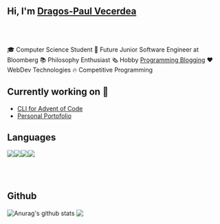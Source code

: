 ## Hi, I'm [Dragos-Paul Vecerdea](https://dragosvecerdea.github.io) 
<div style="display:inline-block;">
<a href="https://www.linkedin.com/in/dragos-paul-vecerdea/"><img height=15 src="https://img.shields.io/badge/linkedin%20-%230077B5.svg?&style=for-the-badge&logo=linkedin&logoColor=white"/></a>
<a href="https://twitter.com/VecerdeaPaul">  <img height=15 src="https://img.shields.io/badge/TWITTER%20-%231DA1F2.svg?&style=for-the-badge&logo=Twitter&logoColor=white"></a>
 </div>

</br>
</br>

🎓 Computer Science Student
👔 Future Junior Software Engineer at Bloomberg
📚 Philosophy Enthusiast
🗞️ Hobby [Programming Blogging](https://dvecerdea.medium.com/)
❤️  WebDev Technologies
🔥 Competitive Programming


## Currently working on 🔭

- [CLI for Advent of Code](https://github.com/dragosvecerdea/Advent-of-Code-CLI)
- [Personal Portofolio](https://github.com/dragosvecerdea/dragosvecerdea.github.io)

## Languages

<img style="margin=10px;" src="https://img.shields.io/badge/javascript%20-%23323330.svg?&style=for-the-badge&logo=javascript&logoColor=%23F7DF1E"/><img src="https://img.shields.io/badge/java-%23ED8B00.svg?&style=for-the-badge&logo=java&logoColor=white"/><img src="https://img.shields.io/badge/python%20-%2314354C.svg?&style=for-the-badge&logo=python&logoColor=white"/><img src="https://img.shields.io/badge/c++%20-%2300599C.svg?&style=for-the-badge&logo=c%2B%2B&ogoColor=white"/>

</br>
</br>

## Github  


  <img align="center" src="https://github-readme-stats.vercel.app/api?username=dragosvecerdea&show_icons=true&include_all_commits=true&theme=tokyonight" alt="Anurag's github stats" />
  <img align="center" src="https://github-readme-stats.vercel.app/api/top-langs/?username=dragosvecerdea&layout=compact&theme=tokyonight">
